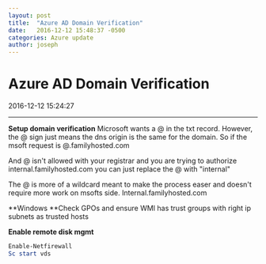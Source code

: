 ```yaml
---
layout: post
title:  "Azure AD Domain Verification"
date:   2016-12-12 15:48:37 -0500
categories: Azure update
author: joseph
---
```

Azure AD Domain Verification
====

2016-12-12 15:24:27
            
---


**Setup domain verification**
Microsoft wants a @ in the txt record.
However, the @ sign just means the dns origin is the same for the domain.
So if the msoft request is
@.familyhosted.com

And @ isn't allowed with your registrar and you are trying to authorize internal.familyhosted.com you can just replace the @ with "internal"

The @ is more of a wildcard meant to make the process easer and doesn't require more work on msofts side.
Internal.familyhosted.com

**Windows
**Check GPOs and ensure WMI has trust groups with right ip subnets as trusted hosts


**Enable remote disk mgmt**
```powershell
Enable-Netfirewall
Sc start vds
```







